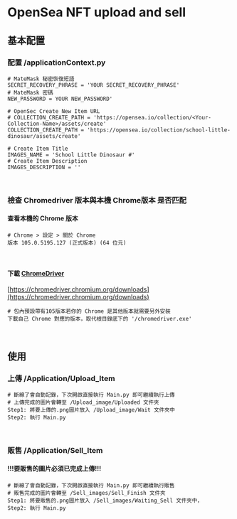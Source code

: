 # OpenSea NFT upload and sell

## 基本配置
### 配置 /applicationContext.py
```buildoutcfg
# MateMask 秘密恢復短語
SECRET_RECOVERY_PHRASE = 'YOUR SECRET_RECOVERY_PHRASE'
# MateMask 密碼
NEW_PASSWORD = YOUR NEW_PASSWORD'

# OpenSec Create New Item URL
# COLLECTION_CREATE_PATH = 'https://opensea.io/collection/<Your-Collection-Name>/assets/create'
COLLECTION_CREATE_PATH = 'https://opensea.io/collection/school-little-dinosaur/assets/create'

# Create Item Title
IMAGES_NAME = 'School Little Dinosaur #'
# Create Item Description
IMAGES_DESCRIPTION = ''
```
<br/>

### 檢查 Chromedriver 版本與本機 Chrome版本 是否匹配
#### 查看本機的 Chrome 版本
```buildoutcfg
# Chrome > 設定 > 關於 Chrome
版本 105.0.5195.127 (正式版本) (64 位元)
```
<br/>

#### 下載 [ChromeDriver](https://chromedriver.chromium.org/downloads)
[https://chromedriver.chromium.org/downloads](https://chromedriver.chromium.org/downloads)
```buildoutcfg
# 包內預設帶有105版本若你的 Chrome 是其他版本就需要另外安裝
下載自己 Chrome 對應的版本，取代根目錄底下的 '/chromedriver.exe'
```
<br/>

## 使用
### 上傳 /Application/Upload_Item
```buildoutcfg
# 斷線了會自動記錄，下次開啟直接執行 Main.py 即可繼續執行上傳
# 上傳完成的圖片會轉至 /Upload_image/Uploaded 文件夾
Step1: 將要上傳的.png圖片放入 /Upload_image/Wait 文件夾中
Step2: 執行 Main.py 
```
<br/>

### 販售 /Application/Sell_Item
#### !!!要販售的圖片必須已完成上傳!!!
```buildoutcfg
# 斷線了會自動記錄，下次開啟直接執行 Main.py 即可繼續執行販售
# 販售完成的圖片會轉至 /Sell_images/Sell_Finish 文件夾
Step1: 將要販售的.png圖片放入 /Sell_images/Waiting_Sell 文件夾中，
Step2: 執行 Main.py 
```